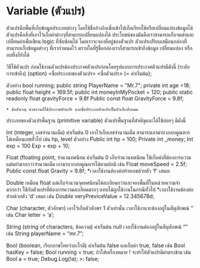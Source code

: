 # Variable (ตัวแปร)

ตัวแปรคือพื้นที่เก็บข้อมูลประเภทต่างๆ โดยใช้ชื่ออ้างอิงเพื่อเข้าไปเก็บเรียกใช้หรือเปลี่ยนแปลงข้อมูลได้
ตัวแปรคือสิ่งที่เอาไว้เก็บค่าต่างๆที่สามารถเปลี่ยนแปลงได้ ประโยชน์ของมันคือเราสามารถเก็บจดตำและเปลี่ยนค่าเพื่อเขียน logic ที่ซับซ้อนได้ โดยเราจะจองที่อยู่ของตัวแปร
ตัวแปรเปรียบเสมือนกล่องที่สามารถเก็บข้อมูลต่างๆ ที่เรากำหนดไว้ ตราบใดที่รู้ชื่อกล่องเราก็สามารถเข้าถึงข้อมูล เปลี่ยนแปลง หรือลบทิ้งก็ยังได้



วิธีใช้ตัวแปร
ก่อนใช้งานคัวแปรต้องประกาศตัวแปรก่อนโดยรูปแบบการประกาศตัวแปรมีดังนี้
(ระดับการเข้าถึง) (option) <ชื่อประเภทของตัวแปร> <ชื่อตัวแปร> (= ค่าเริ่มต้น);

ตัวอย่าง
bool running;
public string PlayerName = "Mr.7";
private int age =18;
public float height = 169.5f;
public int moneyInMyPocket = 120;
public static readonly float gravityForce = 9.8f
Public const float GravityForce = 9.8f;

	• ข้อสังเกตุ คำสงวนที่ใช้ประกาศตัวแปร และชื่อประเภทตัวแปรเป็นตัวเล็กทั่งหมด

ประเภทของตัวแปรพื้นฐาน (primitive variable)
ตัวแปรพื้นฐานที่สำคัญและได้ใช้บ่อยๆ มีดังนี้

Int (integer, เลขจำนวนเต็ม) ค่าเริ่มต้น 0 เอาไว้เก็บเลขจำนวนเต็ม สามารถเอามาบวกลบคูณหารได้เหมือนเลขทั่วไป เช่น hp, level 
ตัวอย่าง
Public int hp = 100;
Private int _money;
Int exp = 100
Exp = exp + 10;

Float (floating point, จำนวนทศนิยม ค่าเริ่มต้น 0 เก็บจำนวนทศนิยม ใช้เก็บค่าที่ต้องการความแม่นยำมากกว่าจำนวนเต็ม เอามาบวกลบคูณหารได้ตามปกติ
เช่น
Float moveSpeed = 2.5f;
Public const float Gravity = 9.8f;
*เวลาใช้งานต้องต่อท้ายเลขด้วยตัว ‘f’ เสมอเ

Double เหมือน float แต่เก็บจำนวนจุดทศนิยมได้ละเอียดกว่าและจองพื้นที่ในหน่วยความจำมากกว่า ใช้กับตัวแปรที่ต้องการความละเอียดมากๆ แทบไม่ถูกใช้งานในกรณีทั่วไป
*เวลาใช้งานต้องต่อท้ายด้วยตัว ‘d’ เสมอ
เช่น 
Double veryPreviceValue = 12.345678d;

Char (character, ตัวอักษร) เอาไว้เก็บตัวอักษร 1 ตัวเท่านั้น เวลาใช้งานจะต้องอยู่ในสัญลักษณ์ ‘’
เช่น
Char letter = ‘a’;

String (string of characters, ข้อความ) ค่าเริ่มต้น null เวลาใช้งานต้องอยู่ในสัญลักษณ์ “”
เช่น
String playerName = “mr.7”;

Bool (boolean, เรียกภาษไทยว่าอะไรดี) ค่าเริ่มต้น false แลเก็บค่า true, false
เช่น
Bool hasKey = false;
Bool running = true;
ถ้าใส่เครื่องหมาย ! จะทำให้ตัวแปรมีค่าตรงข้าม
เช่น
Bool a = true;
Debug.Log(!a); >: false;

